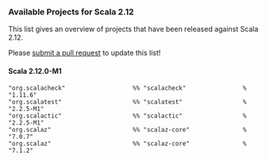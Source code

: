 ### Available Projects for Scala 2.12

This list gives an overview of projects that have been released against Scala 2.12.

Please [submit a pull request](https://github.com/scala/make-release-notes/edit/2.12.x/projects-2.12.md) to update this list!

#### Scala 2.12.0-M1

    "org.scalacheck"                   %% "scalacheck"                % "1.11.6"
    "org.scalatest"                    %% "scalatest"                 % "2.2.5-M1"
    "org.scalactic"                    %% "scalactic"                 % "2.2.5-M1"
    "org.scalaz"                       %% "scalaz-core"               % "7.0.7"
    "org.scalaz"                       %% "scalaz-core"               % "7.1.2"
